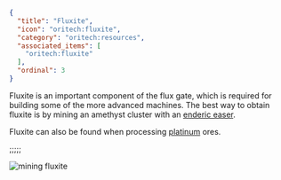 ```json
{
  "title": "Fluxite",
  "icon": "oritech:fluxite",
  "category": "oritech:resources",
  "associated_items": [
    "oritech:fluxite"
  ],
  "ordinal": 3
}
```

Fluxite is an important component of the flux gate, which is required for building some of the more advanced machines. The best way to obtain fluxite is by mining an amethyst cluster with an [enderic easer](^oritech:interaction/enderic_laser).

Fluxite can also be found when processing [platinum](^oritech:resources/platinum) ores.

;;;;;

![mining fluxite](^oritech:laser_fluxite.png,fit)